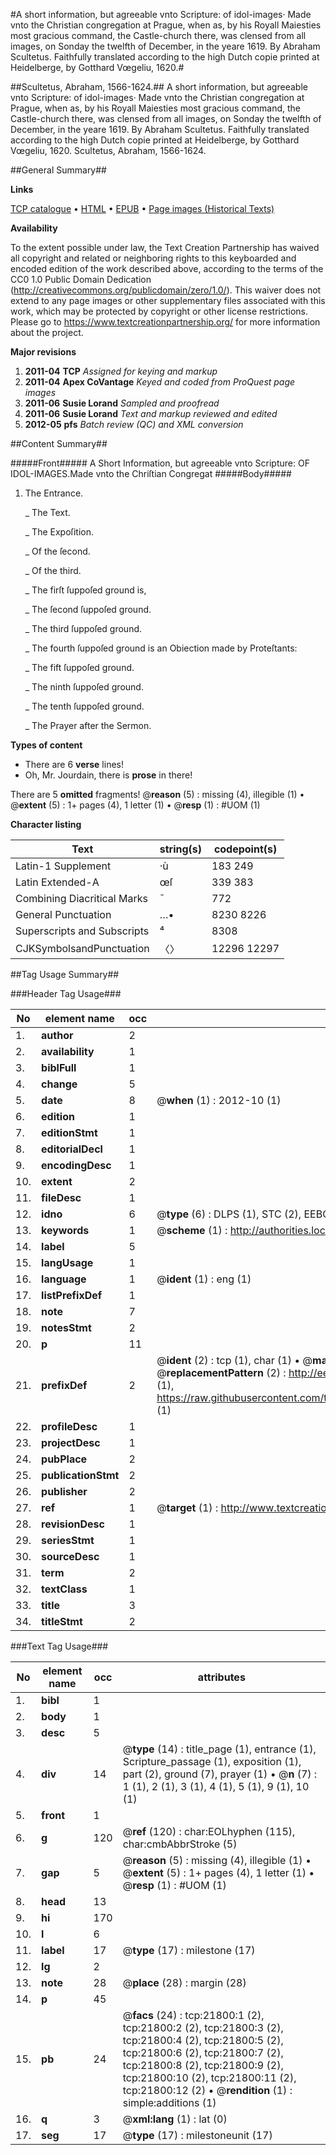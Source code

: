 #A short information, but agreeable vnto Scripture: of idol-images· Made vnto the Christian congregation at Prague, when as, by his Royall Maiesties most gracious command, the Castle-church there, was clensed from all images, on Sonday the twelfth of December, in the yeare 1619. By Abraham Scultetus. Faithfully translated according to the high Dutch copie printed at Heidelberge, by Gotthard Vœgeliu, 1620.#

##Scultetus, Abraham, 1566-1624.##
A short information, but agreeable vnto Scripture: of idol-images· Made vnto the Christian congregation at Prague, when as, by his Royall Maiesties most gracious command, the Castle-church there, was clensed from all images, on Sonday the twelfth of December, in the yeare 1619. By Abraham Scultetus. Faithfully translated according to the high Dutch copie printed at Heidelberge, by Gotthard Vœgeliu, 1620.
Scultetus, Abraham, 1566-1624.

##General Summary##

**Links**

[TCP catalogue](http://www.ota.ox.ac.uk/tcp/)  • 
[HTML](http://tei.it.ox.ac.uk/tcp/Texts-HTML/free/A11/A11828.html)  • 
[EPUB](http://tei.it.ox.ac.uk/tcp/Texts-EPUB/free/A11/A11828.epub) • 
[Page images (Historical Texts)](https://historicaltexts.jisc.ac.uk/eebo-99856271e)

**Availability**

To the extent possible under law, the Text Creation Partnership has waived all copyright and related or neighboring rights to this keyboarded and encoded edition of the work described above, according to the terms of the CC0 1.0 Public Domain Dedication (http://creativecommons.org/publicdomain/zero/1.0/). This waiver does not extend to any page images or other supplementary files associated with this work, which may be protected by copyright or other license restrictions. Please go to https://www.textcreationpartnership.org/ for more information about the project.

**Major revisions**

1. __2011-04__ __TCP__ *Assigned for keying and markup*
1. __2011-04__ __Apex CoVantage__ *Keyed and coded from ProQuest page images*
1. __2011-06__ __Susie Lorand__ *Sampled and proofread*
1. __2011-06__ __Susie Lorand__ *Text and markup reviewed and edited*
1. __2012-05__ __pfs__ *Batch review (QC) and XML conversion*

##Content Summary##

#####Front#####
 A Short Information, but agreeable vnto Scripture: OF IDOL-IMAGES.Made vnto the Chriſtian Congregat
#####Body#####

1. The Entrance.

    _ The Text.

    _ The Expoſition.

    _ Of the ſecond.

    _ Of the third.

    _ The firſt ſuppoſed ground is,

    _ The ſecond ſuppoſed ground.

    _ The third ſuppoſed ground.

    _ The fourth ſuppoſed ground is an Obiection made by Proteſtants:

    _ The fift ſuppoſed ground.

    _ The ninth ſuppoſed ground.

    _ The tenth ſuppoſed ground.

    _ The Prayer after the Sermon.

**Types of content**

  * There are 6 **verse** lines!
  * Oh, Mr. Jourdain, there is **prose** in there!

There are 5 **omitted** fragments! 
 @__reason__ (5) : missing (4), illegible (1)  •  @__extent__ (5) : 1+ pages (4), 1 letter (1)  •  @__resp__ (1) : #UOM (1)

**Character listing**


|Text|string(s)|codepoint(s)|
|---|---|---|
|Latin-1 Supplement|·ù|183 249|
|Latin Extended-A|œſ|339 383|
|Combining             Diacritical Marks|̄|772|
|General Punctuation|…•|8230 8226|
|Superscripts             and Subscripts|⁴|8308|
|CJKSymbolsandPunctuation|〈〉|12296 12297|

##Tag Usage Summary##

###Header Tag Usage###

|No|element name|occ|attributes|
|---|---|---|---|
|1.|__author__|2||
|2.|__availability__|1||
|3.|__biblFull__|1||
|4.|__change__|5||
|5.|__date__|8| @__when__ (1) : 2012-10 (1)|
|6.|__edition__|1||
|7.|__editionStmt__|1||
|8.|__editorialDecl__|1||
|9.|__encodingDesc__|1||
|10.|__extent__|2||
|11.|__fileDesc__|1||
|12.|__idno__|6| @__type__ (6) : DLPS (1), STC (2), EEBO-CITATION (1), PROQUEST (1), VID (1)|
|13.|__keywords__|1| @__scheme__ (1) : http://authorities.loc.gov/ (1)|
|14.|__label__|5||
|15.|__langUsage__|1||
|16.|__language__|1| @__ident__ (1) : eng (1)|
|17.|__listPrefixDef__|1||
|18.|__note__|7||
|19.|__notesStmt__|2||
|20.|__p__|11||
|21.|__prefixDef__|2| @__ident__ (2) : tcp (1), char (1)  •  @__matchPattern__ (2) : ([0-9\-]+):([0-9IVX]+) (1), (.+) (1)  •  @__replacementPattern__ (2) : http://eebo.chadwyck.com/downloadtiff?vid=$1&page=$2 (1), https://raw.githubusercontent.com/textcreationpartnership/Texts/master/tcpchars.xml#$1 (1)|
|22.|__profileDesc__|1||
|23.|__projectDesc__|1||
|24.|__pubPlace__|2||
|25.|__publicationStmt__|2||
|26.|__publisher__|2||
|27.|__ref__|1| @__target__ (1) : http://www.textcreationpartnership.org/docs/. (1)|
|28.|__revisionDesc__|1||
|29.|__seriesStmt__|1||
|30.|__sourceDesc__|1||
|31.|__term__|2||
|32.|__textClass__|1||
|33.|__title__|3||
|34.|__titleStmt__|2||


###Text Tag Usage###

|No|element name|occ|attributes|
|---|---|---|---|
|1.|__bibl__|1||
|2.|__body__|1||
|3.|__desc__|5||
|4.|__div__|14| @__type__ (14) : title_page (1), entrance (1), Scripture_passage (1), exposition (1), part (2), ground (7), prayer (1)  •  @__n__ (7) : 1 (1), 2 (1), 3 (1), 4 (1), 5 (1), 9 (1), 10 (1)|
|5.|__front__|1||
|6.|__g__|120| @__ref__ (120) : char:EOLhyphen (115), char:cmbAbbrStroke (5)|
|7.|__gap__|5| @__reason__ (5) : missing (4), illegible (1)  •  @__extent__ (5) : 1+ pages (4), 1 letter (1)  •  @__resp__ (1) : #UOM (1)|
|8.|__head__|13||
|9.|__hi__|170||
|10.|__l__|6||
|11.|__label__|17| @__type__ (17) : milestone (17)|
|12.|__lg__|2||
|13.|__note__|28| @__place__ (28) : margin (28)|
|14.|__p__|45||
|15.|__pb__|24| @__facs__ (24) : tcp:21800:1 (2), tcp:21800:2 (2), tcp:21800:3 (2), tcp:21800:4 (2), tcp:21800:5 (2), tcp:21800:6 (2), tcp:21800:7 (2), tcp:21800:8 (2), tcp:21800:9 (2), tcp:21800:10 (2), tcp:21800:11 (2), tcp:21800:12 (2)  •  @__rendition__ (1) : simple:additions (1)|
|16.|__q__|3| @__xml:lang__ (1) : lat (0)|
|17.|__seg__|17| @__type__ (17) : milestoneunit (17)|
